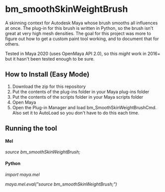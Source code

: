 # bm_smoothSkinWeightBrush
A skinning context for Autodesk Maya whose brush smooths all influences at once. 
The plug-in for this brush is written in Python, so the brush isn't great at very high mesh densities. 
The goal for this project was more to figure out how to get a custom paint tool working, and to document that for others.

Tested in Maya 2020 (uses OpenMaya API 2.0), so this *might* work in 2016+ but it hasn't been tested enough to be sure. 


## How to Install (Easy Mode)
1. Download the zip for this repository
2. Put the contents of the plug-ins folder in your Maya plug-ins folder
3. Put the contents of the scripts folder in your Maya scripts folder
4. Open Maya
5. Open the Plug-in Manager and load bm_SmoothSkinWeightBrushCmd. Also set it to AutoLoad so you don't have to do this each time. 

## Running the tool
#### Mel
  *source bm_smoothSkinWeightBrush;*


#### Python
  *import maya.mel*
  
  *maya.mel.eval("source bm_smoothSkinWeightBrush;")*
